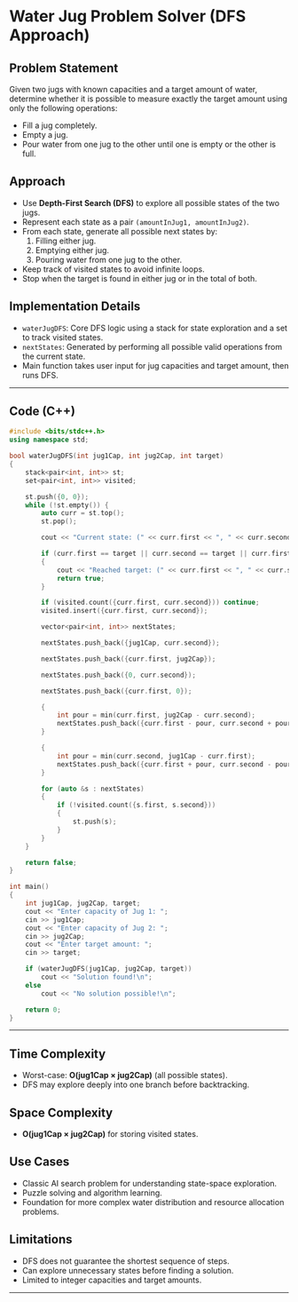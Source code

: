 # Water Jug Problem Solver (DFS Approach)

## Problem Statement
Given two jugs with known capacities and a target amount of water, determine whether it is possible to measure exactly the target amount using only the following operations:
- Fill a jug completely.
- Empty a jug.
- Pour water from one jug to the other until one is empty or the other is full.

## Approach
- Use **Depth-First Search (DFS)** to explore all possible states of the two jugs.
- Represent each state as a pair `(amountInJug1, amountInJug2)`.
- From each state, generate all possible next states by:
  1. Filling either jug.
  2. Emptying either jug.
  3. Pouring water from one jug to the other.
- Keep track of visited states to avoid infinite loops.
- Stop when the target is found in either jug or in the total of both.

## Implementation Details
- `waterJugDFS`: Core DFS logic using a stack for state exploration and a set to track visited states.
- `nextStates`: Generated by performing all possible valid operations from the current state.
- Main function takes user input for jug capacities and target amount, then runs DFS.

---
## Code (C++)

```cpp
#include <bits/stdc++.h>
using namespace std;

bool waterJugDFS(int jug1Cap, int jug2Cap, int target) 
{
    stack<pair<int, int>> st;  
    set<pair<int, int>> visited;

    st.push({0, 0}); 
    while (!st.empty()) {
        auto curr = st.top();
        st.pop();

        cout << "Current state: (" << curr.first << ", " << curr.second << ")\n";

        if (curr.first == target || curr.second == target || curr.first + curr.second == target) 
        {
            cout << "Reached target: (" << curr.first << ", " << curr.second << ")\n";
            return true;
        }

        if (visited.count({curr.first, curr.second})) continue;
        visited.insert({curr.first, curr.second});

        vector<pair<int, int>> nextStates;

        nextStates.push_back({jug1Cap, curr.second});

        nextStates.push_back({curr.first, jug2Cap});

        nextStates.push_back({0, curr.second});

        nextStates.push_back({curr.first, 0});

        {
            int pour = min(curr.first, jug2Cap - curr.second);
            nextStates.push_back({curr.first - pour, curr.second + pour});
        }

        {
            int pour = min(curr.second, jug1Cap - curr.first);
            nextStates.push_back({curr.first + pour, curr.second - pour});
        }

        for (auto &s : nextStates) 
        {
            if (!visited.count({s.first, s.second})) 
            {
                st.push(s);
            }
        }
    }

    return false;
}

int main() 
{
    int jug1Cap, jug2Cap, target;
    cout << "Enter capacity of Jug 1: ";
    cin >> jug1Cap;
    cout << "Enter capacity of Jug 2: ";
    cin >> jug2Cap;
    cout << "Enter target amount: ";
    cin >> target;

    if (waterJugDFS(jug1Cap, jug2Cap, target))
        cout << "Solution found!\n";
    else
        cout << "No solution possible!\n";

    return 0;
}

```
---

## Time Complexity
- Worst-case: **O(jug1Cap × jug2Cap)** (all possible states).
- DFS may explore deeply into one branch before backtracking.

## Space Complexity
- **O(jug1Cap × jug2Cap)** for storing visited states.

## Use Cases
- Classic AI search problem for understanding state-space exploration.
- Puzzle solving and algorithm learning.
- Foundation for more complex water distribution and resource allocation problems.

## Limitations
- DFS does not guarantee the shortest sequence of steps.
- Can explore unnecessary states before finding a solution.
- Limited to integer capacities and target amounts.

---
